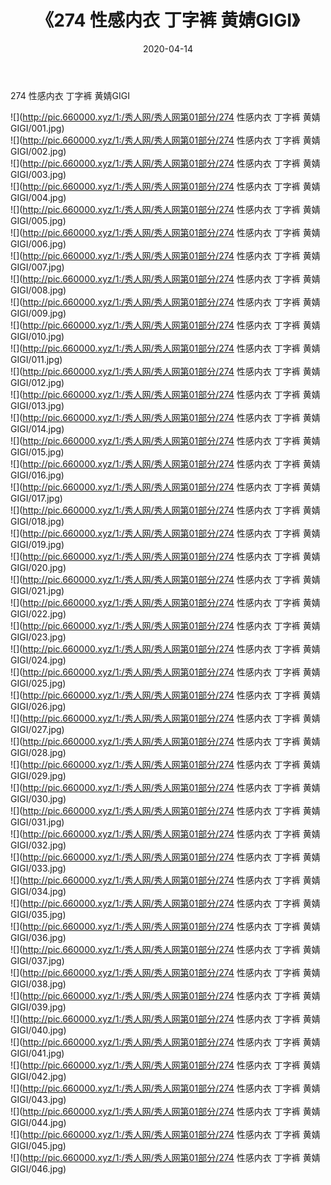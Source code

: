 ﻿---
layout: post
title:  《274 性感内衣 丁字裤 黄婧GIGI》
date:   2020-04-14
img: http://pic.660000.xyz/1:/秀人网/秀人网第01部分/274 性感内衣 丁字裤 黄婧GIGI/000.jpg
categories: [美女, 清纯, 唯美]
---

274 性感内衣 丁字裤 黄婧GIGI

  ![](http://pic.660000.xyz/1:/秀人网/秀人网第01部分/274 性感内衣 丁字裤 黄婧GIGI/001.jpg) <br> ![](http://pic.660000.xyz/1:/秀人网/秀人网第01部分/274 性感内衣 丁字裤 黄婧GIGI/002.jpg) <br> ![](http://pic.660000.xyz/1:/秀人网/秀人网第01部分/274 性感内衣 丁字裤 黄婧GIGI/003.jpg) <br> ![](http://pic.660000.xyz/1:/秀人网/秀人网第01部分/274 性感内衣 丁字裤 黄婧GIGI/004.jpg) <br> ![](http://pic.660000.xyz/1:/秀人网/秀人网第01部分/274 性感内衣 丁字裤 黄婧GIGI/005.jpg) <br> ![](http://pic.660000.xyz/1:/秀人网/秀人网第01部分/274 性感内衣 丁字裤 黄婧GIGI/006.jpg) <br> ![](http://pic.660000.xyz/1:/秀人网/秀人网第01部分/274 性感内衣 丁字裤 黄婧GIGI/007.jpg) <br> ![](http://pic.660000.xyz/1:/秀人网/秀人网第01部分/274 性感内衣 丁字裤 黄婧GIGI/008.jpg) <br> ![](http://pic.660000.xyz/1:/秀人网/秀人网第01部分/274 性感内衣 丁字裤 黄婧GIGI/009.jpg) <br> ![](http://pic.660000.xyz/1:/秀人网/秀人网第01部分/274 性感内衣 丁字裤 黄婧GIGI/010.jpg) <br> ![](http://pic.660000.xyz/1:/秀人网/秀人网第01部分/274 性感内衣 丁字裤 黄婧GIGI/011.jpg) <br> ![](http://pic.660000.xyz/1:/秀人网/秀人网第01部分/274 性感内衣 丁字裤 黄婧GIGI/012.jpg) <br> ![](http://pic.660000.xyz/1:/秀人网/秀人网第01部分/274 性感内衣 丁字裤 黄婧GIGI/013.jpg) <br> ![](http://pic.660000.xyz/1:/秀人网/秀人网第01部分/274 性感内衣 丁字裤 黄婧GIGI/014.jpg) <br> ![](http://pic.660000.xyz/1:/秀人网/秀人网第01部分/274 性感内衣 丁字裤 黄婧GIGI/015.jpg) <br> ![](http://pic.660000.xyz/1:/秀人网/秀人网第01部分/274 性感内衣 丁字裤 黄婧GIGI/016.jpg) <br> ![](http://pic.660000.xyz/1:/秀人网/秀人网第01部分/274 性感内衣 丁字裤 黄婧GIGI/017.jpg) <br> ![](http://pic.660000.xyz/1:/秀人网/秀人网第01部分/274 性感内衣 丁字裤 黄婧GIGI/018.jpg) <br> ![](http://pic.660000.xyz/1:/秀人网/秀人网第01部分/274 性感内衣 丁字裤 黄婧GIGI/019.jpg) <br> ![](http://pic.660000.xyz/1:/秀人网/秀人网第01部分/274 性感内衣 丁字裤 黄婧GIGI/020.jpg) <br> ![](http://pic.660000.xyz/1:/秀人网/秀人网第01部分/274 性感内衣 丁字裤 黄婧GIGI/021.jpg) <br> ![](http://pic.660000.xyz/1:/秀人网/秀人网第01部分/274 性感内衣 丁字裤 黄婧GIGI/022.jpg) <br> ![](http://pic.660000.xyz/1:/秀人网/秀人网第01部分/274 性感内衣 丁字裤 黄婧GIGI/023.jpg) <br> ![](http://pic.660000.xyz/1:/秀人网/秀人网第01部分/274 性感内衣 丁字裤 黄婧GIGI/024.jpg) <br> ![](http://pic.660000.xyz/1:/秀人网/秀人网第01部分/274 性感内衣 丁字裤 黄婧GIGI/025.jpg) <br> ![](http://pic.660000.xyz/1:/秀人网/秀人网第01部分/274 性感内衣 丁字裤 黄婧GIGI/026.jpg) <br> ![](http://pic.660000.xyz/1:/秀人网/秀人网第01部分/274 性感内衣 丁字裤 黄婧GIGI/027.jpg) <br> ![](http://pic.660000.xyz/1:/秀人网/秀人网第01部分/274 性感内衣 丁字裤 黄婧GIGI/028.jpg) <br> ![](http://pic.660000.xyz/1:/秀人网/秀人网第01部分/274 性感内衣 丁字裤 黄婧GIGI/029.jpg) <br> ![](http://pic.660000.xyz/1:/秀人网/秀人网第01部分/274 性感内衣 丁字裤 黄婧GIGI/030.jpg) <br> ![](http://pic.660000.xyz/1:/秀人网/秀人网第01部分/274 性感内衣 丁字裤 黄婧GIGI/031.jpg) <br> ![](http://pic.660000.xyz/1:/秀人网/秀人网第01部分/274 性感内衣 丁字裤 黄婧GIGI/032.jpg) <br> ![](http://pic.660000.xyz/1:/秀人网/秀人网第01部分/274 性感内衣 丁字裤 黄婧GIGI/033.jpg) <br> ![](http://pic.660000.xyz/1:/秀人网/秀人网第01部分/274 性感内衣 丁字裤 黄婧GIGI/034.jpg) <br> ![](http://pic.660000.xyz/1:/秀人网/秀人网第01部分/274 性感内衣 丁字裤 黄婧GIGI/035.jpg) <br> ![](http://pic.660000.xyz/1:/秀人网/秀人网第01部分/274 性感内衣 丁字裤 黄婧GIGI/036.jpg) <br> ![](http://pic.660000.xyz/1:/秀人网/秀人网第01部分/274 性感内衣 丁字裤 黄婧GIGI/037.jpg) <br> ![](http://pic.660000.xyz/1:/秀人网/秀人网第01部分/274 性感内衣 丁字裤 黄婧GIGI/038.jpg) <br> ![](http://pic.660000.xyz/1:/秀人网/秀人网第01部分/274 性感内衣 丁字裤 黄婧GIGI/039.jpg) <br> ![](http://pic.660000.xyz/1:/秀人网/秀人网第01部分/274 性感内衣 丁字裤 黄婧GIGI/040.jpg) <br> ![](http://pic.660000.xyz/1:/秀人网/秀人网第01部分/274 性感内衣 丁字裤 黄婧GIGI/041.jpg) <br> ![](http://pic.660000.xyz/1:/秀人网/秀人网第01部分/274 性感内衣 丁字裤 黄婧GIGI/042.jpg) <br> ![](http://pic.660000.xyz/1:/秀人网/秀人网第01部分/274 性感内衣 丁字裤 黄婧GIGI/043.jpg) <br> ![](http://pic.660000.xyz/1:/秀人网/秀人网第01部分/274 性感内衣 丁字裤 黄婧GIGI/044.jpg) <br> ![](http://pic.660000.xyz/1:/秀人网/秀人网第01部分/274 性感内衣 丁字裤 黄婧GIGI/045.jpg) <br> ![](http://pic.660000.xyz/1:/秀人网/秀人网第01部分/274 性感内衣 丁字裤 黄婧GIGI/046.jpg) <br>
